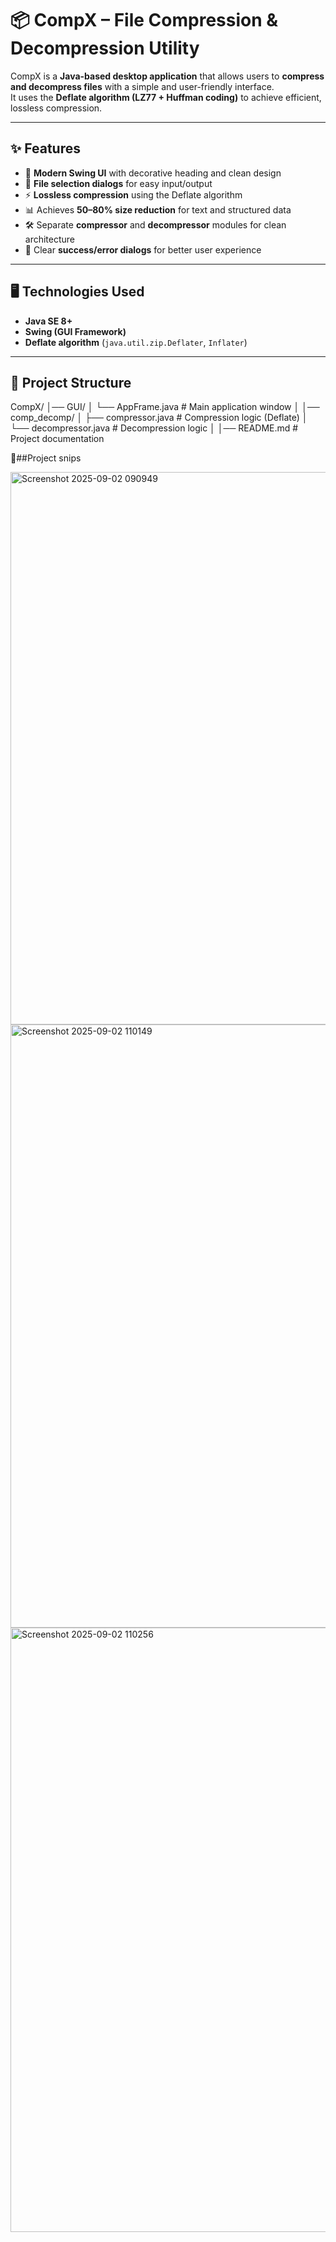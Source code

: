 # 📦 CompX – File Compression & Decompression Utility

CompX is a **Java-based desktop application** that allows users to **compress and decompress files** with a simple and user-friendly interface.  
It uses the **Deflate algorithm (LZ77 + Huffman coding)** to achieve efficient, lossless compression.

---

## ✨ Features
- 🎨 **Modern Swing UI** with decorative heading and clean design  
- 📂 **File selection dialogs** for easy input/output  
- ⚡ **Lossless compression** using the Deflate algorithm  
- 📊 Achieves **50–80% size reduction** for text and structured data  
- 🛠️ Separate **compressor** and **decompressor** modules for clean architecture  
- 🚀 Clear **success/error dialogs** for better user experience  

---
## 🖥️ Technologies Used
- **Java SE 8+**  
- **Swing (GUI Framework)**  
- **Deflate algorithm** (`java.util.zip.Deflater`, `Inflater`)  

---

## 📌 Project Structure
CompX/
│── GUI/
│   └── AppFrame.java         # Main application window
│
│── comp_decomp/
│   ├── compressor.java       # Compression logic (Deflate)
│   └── decompressor.java     # Decompression logic
│
│── README.md                 # Project documentation

📸##Project snips

<img width="1321" height="884" alt="Screenshot 2025-09-02 090949" src="https://github.com/user-attachments/assets/0ae46cbc-3413-4a65-9beb-1b4ec4a6c2fc" />

<img width="1584" height="965" alt="Screenshot 2025-09-02 110149" src="https://github.com/user-attachments/assets/0d9d3a0f-f322-4c19-a1e8-a653fa4607af" />

<img width="1046" height="967" alt="Screenshot 2025-09-02 110256" src="https://github.com/user-attachments/assets/714ffbae-36e3-4ac1-b95c-2e49d2712381" />

